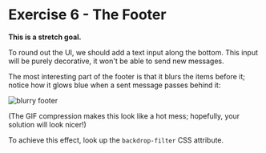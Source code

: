 # Exercise 6 - The Footer

**This is a stretch goal.**

To round out the UI, we should add a text input along the bottom. This input will be purely decorative, it won't be able to send new messages.

The most interesting part of the footer is that it blurs the items before it; notice how it glows blue when a sent message passes behind it:

![blurry footer](../__lecture/assets/stretch-blurry-footer.gif)

(The GIF compression makes this look like a hot mess; hopefully, your solution will look nicer!)

To achieve this effect, look up the `backdrop-filter` CSS attribute.
